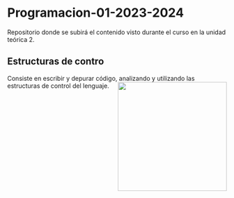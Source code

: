 # Programacion-01-2023-2024
Repositorio donde se subirá el contenido visto durante el curso en la unidad teórica 2.

<h2>Estructuras de contro</h2>
Consiste en escribir y depurar código, analizando y utilizando las estructuras de control del
lenguaje.
<picture> <img align="right" src="https://github.com/7oSkaaa/7oSkaaa/blob/main/Images/Right_Side.gif?raw=true" width = 250px></picture>
